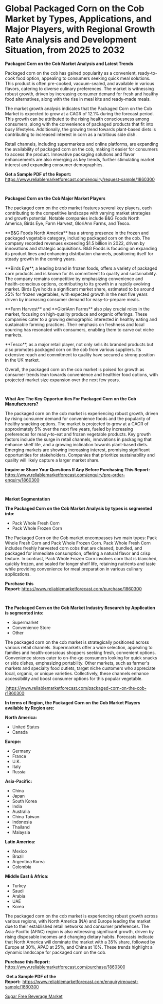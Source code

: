 <p><h1>Global Packaged Corn on the Cob Market by Types, Applications, and Major Players, with Regional Growth Rate Analysis and Development Situation, from 2025 to 2032</h1></p><p><strong>Packaged Corn on the Cob Market Analysis and Latest Trends</strong></p>
<p><p>Packaged corn on the cob has gained popularity as a convenient, ready-to-cook food option, appealing to consumers seeking quick meal solutions. This product is often pre-cooked, vacuum-sealed, and available in various flavors, catering to diverse culinary preferences. The market is witnessing robust growth, driven by increasing consumer demand for fresh and healthy food alternatives, along with the rise in meal kits and ready-made meals.</p><p>The market growth analysis indicates that the Packaged Corn on the Cob Market is expected to grow at a CAGR of 12.1% during the forecast period. This growth can be attributed to the rising health consciousness among consumers, along with the convenience of packaged products that fit into busy lifestyles. Additionally, the growing trend towards plant-based diets is contributing to increased interest in corn as a nutritious side dish.</p><p>Retail channels, including supermarkets and online platforms, are expanding the availability of packaged corn on the cob, making it easier for consumers to access the product. Innovative packaging solutions and flavor enhancements are also emerging as key trends, further stimulating market interest and expanding consumer demographics.</p></p>
<p><strong>Get a Sample PDF of the Report:&nbsp;</strong> <a href="https://www.reliablemarketforecast.com/enquiry/request-sample/1860300?utm_campaign=3208&utm_medium=2&utm_source=Github&utm_content=ia&utm_term=07042025&utm_id=packaged-corn-on-the-cob">https://www.reliablemarketforecast.com/enquiry/request-sample/1860300</a></p>
<p>&nbsp;</p>
<p><strong>Packaged Corn on the Cob Major Market Players</strong></p>
<p><p>The packaged corn on the cob market features several key players, each contributing to the competitive landscape with varying market strategies and growth potential. Notable companies include B&G Foods North America, Birds Eye, Farm Harvest, GloriAnn Farms, and Tesco.</p><p>**B&G Foods North America** has a strong presence in the frozen and packaged vegetable category, including packaged corn on the cob. The company recorded revenues exceeding $1.5 billion in 2022, driven by innovations and strategic acquisitions. B&G Foods is focusing on expanding its product lines and enhancing distribution channels, positioning itself for steady growth in the coming years.</p><p>**Birds Eye**, a leading brand in frozen foods, offers a variety of packaged corn products and is known for its commitment to quality and sustainability. The company remains competitive by emphasizing convenience and health-conscious options, contributing to its growth in a rapidly evolving market. Birds Eye holds a significant market share, estimated to be around 25% for frozen vegetables, with expected growth in the next five years driven by increasing consumer demand for easy-to-prepare meals.</p><p>**Farm Harvest** and **GloriAnn Farms** also play crucial roles in the market, focusing on high-quality produce and organic offerings. These companies cater to a growing demographic interested in healthy eating and sustainable farming practices. Their emphasis on freshness and local sourcing has resonated with consumers, enabling them to carve out niche markets.</p><p>**Tesco**, as a major retail player, not only sells its branded products but also promotes packaged corn on the cob from various suppliers. Its extensive reach and commitment to quality have secured a strong position in the UK market.</p><p>Overall, the packaged corn on the cob market is poised for growth as consumer trends lean towards convenience and healthier food options, with projected market size expansion over the next few years.</p></p>
<p>&nbsp;</p>
<p><strong>What Are The Key Opportunities For Packaged Corn on the Cob Manufacturers?</strong></p>
<p><p>The packaged corn on the cob market is experiencing robust growth, driven by rising consumer demand for convenience foods and the popularity of healthy snacking options. The market is projected to grow at a CAGR of approximately 5% over the next five years, fueled by increasing preferences for ready-to-eat and frozen vegetable products. Key growth factors include the surge in retail channels, innovations in packaging that enhance shelf life, and a growing inclination towards plant-based diets. Emerging markets are showing increasing interest, promising significant opportunities for stakeholders. Companies that prioritize sustainability and quality will likely capture a larger market share.</p></p>
<p><strong>Inquire or Share Your Questions If Any Before Purchasing This Report:</strong> <a href="https://www.reliablemarketforecast.com/enquiry/pre-order-enquiry/1860300?utm_campaign=3208&utm_medium=2&utm_source=Github&utm_content=ia&utm_term=07042025&utm_id=packaged-corn-on-the-cob">https://www.reliablemarketforecast.com/enquiry/pre-order-enquiry/1860300</a></p>
<p>&nbsp;</p>
<p><strong>Market Segmentation</strong></p>
<p><strong>The Packaged Corn on the Cob Market Analysis by types is segmented into:</strong></p>
<p><ul><li>Pack Whole Fresh Corn</li><li>Pack Whole Frozen Corn</li></ul></p>
<p><p>The Packaged Corn on the Cob market encompasses two main types: Pack Whole Fresh Corn and Pack Whole Frozen Corn. Pack Whole Fresh Corn includes freshly harvested corn cobs that are cleaned, bundled, and packaged for immediate consumption, offering a natural flavor and crisp texture. In contrast, Pack Whole Frozen Corn involves corn that is blanched, quickly frozen, and sealed for longer shelf life, retaining nutrients and taste while providing convenience for meal preparation in various culinary applications.</p></p>
<p><strong>Purchase this Report:&nbsp;</strong><a href="https://www.reliablemarketforecast.com/purchase/1860300?utm_campaign=3208&utm_medium=2&utm_source=Github&utm_content=ia&utm_term=07042025&utm_id=packaged-corn-on-the-cob">https://www.reliablemarketforecast.com/purchase/1860300</a></p>
<p>&nbsp;</p>
<p><strong>The Packaged Corn on the Cob Market Industry Research by Application is segmented into:</strong></p>
<p><ul><li>Supermarket</li><li>Convenience Store</li><li>Other</li></ul></p>
<p><p>The packaged corn on the cob market is strategically positioned across various retail channels. Supermarkets offer a wide selection, appealing to families and health-conscious shoppers seeking fresh, convenient options. Convenience stores cater to on-the-go consumers looking for quick snacks or side dishes, emphasizing portability. Other markets, such as farmer's markets and specialty food outlets, target niche customers who appreciate local, organic, or unique varieties. Collectively, these channels enhance accessibility and boost consumer options for this popular vegetable.</p></p>
<p><a href="https://www.reliablemarketforecast.com/packaged-corn-on-the-cob-r1860300?utm_campaign=3208&utm_medium=2&utm_source=Github&utm_content=ia&utm_term=07042025&utm_id=packaged-corn-on-the-cob">&nbsp;https://www.reliablemarketforecast.com/packaged-corn-on-the-cob-r1860300</a></p>
<p><strong>In terms of Region, the Packaged Corn on the Cob Market Players available by Region are:</strong></p>
<p>
    <p> <strong> North America: </strong>
        <ul>
            <li>United States</li>
            <li>Canada</li>
        </ul>
        </p> 
    <p> <strong> Europe: </strong>
        <ul>
            <li>Germany</li>
            <li>France</li>
            <li>U.K.</li>
            <li>Italy</li>
            <li>Russia</li>
        </ul>
        </p> 
    <p> <strong> Asia-Pacific: </strong>
        <ul>
            <li>China</li>
            <li>Japan</li>
            <li>South Korea</li>
            <li>India</li>
            <li>Australia</li>
            <li>China Taiwan</li>
            <li>Indonesia</li>
            <li>Thailand</li>
            <li>Malaysia</li>
        </ul>
        </p> 
    <p> <strong> Latin America: </strong>
        <ul>
            <li>Mexico</li>
            <li>Brazil</li>
            <li>Argentina Korea</li>
            <li>Colombia</li>
        </ul>
        </p> 
    <p> <strong> Middle East & Africa: </strong>
        <ul>
            <li>Turkey</li>
            <li>Saudi</li>
            <li>Arabia</li>
            <li>UAE</li>
            <li>Korea</li>
        </ul>
    </p>
    </p>
<p><p>The packaged corn on the cob market is experiencing robust growth across various regions, with North America (NA) and Europe leading the market due to their established retail networks and consumer preferences. The Asia-Pacific (APAC) region is also witnessing significant growth, driven by rising disposable incomes and changing dietary habits. Forecasts indicate that North America will dominate the market with a 35% share, followed by Europe at 30%, APAC at 25%, and China at 10%. These trends highlight a dynamic landscape for packaged corn on the cob.</p></p>
<p><strong>Purchase this Report: </strong><a href="https://www.reliablemarketforecast.com/purchase/1860300?utm_campaign=3208&utm_medium=2&utm_source=Github&utm_content=ia&utm_term=07042025&utm_id=packaged-corn-on-the-cob">https://www.reliablemarketforecast.com/purchase/1860300</a></p>
<p>&nbsp;<strong>Get a Sample PDF of the Report:&nbsp;&nbsp;</strong><a href="https://www.reliablemarketforecast.com/enquiry/request-sample/1860300?utm_campaign=3208&utm_medium=2&utm_source=Github&utm_content=ia&utm_term=07042025&utm_id=packaged-corn-on-the-cob">https://www.reliablemarketforecast.com/enquiry/request-sample/1860300</a></p>
<p><strong></strong></p>
<p><p><a href="https://github.com/shirlantosx7/Market-Research-Report-List-1/blob/main/sugar-free-beverage-market.md?utm_campaign=3208&utm_medium=2&utm_source=Github&utm_content=ia&utm_term=07042025&utm_id=packaged-corn-on-the-cob">Sugar Free Beverage Market</a></p></p>